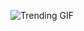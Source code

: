 ![Trending GIF](https://media0.giphy.com/media/v1.Y2lkPThiYjIxNzcyMzZyd3A2YWk4b2lyaG8wOW1wbDY3NWJlMzVia2FieDYwMWJ0YXcycSZlcD12MV9naWZzX3NlYXJjaCZjdD1n/NHUONhmbo448/giphy.gif)
